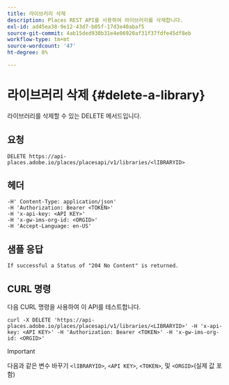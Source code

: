 ```yaml
---
title: 라이브러리 삭제
description: Places REST API를 사용하여 라이브러리를 삭제합니다.
exl-id: ad45ea38-9e12-43d7-b05f-17d3e40abaf5
source-git-commit: 4ab15ded930b31e4e06920af31f37fdfe45df8eb
workflow-type: tm+mt
source-wordcount: '47'
ht-degree: 8%

---
```


# 라이브러리 삭제 {#delete-a-library}

라이브러리를 삭제할 수 있는 DELETE 메서드입니다.

## 요청

```text
DELETE https://api-places.adobe.io/places/placesapi/v1/libraries/<lIBRARYID>
```

## 헤더

```text
-H' Content-Type: application/json'  
-H 'Authorization: Bearer <TOKEN>'  
-H 'x-api-key: <API KEY>'  
-H 'x-gw-ims-org-id: <ORGID>'  
-H 'Accept-Language: en-US'
```

## 샘플 응답

```text
If successful a Status of "204 No Content" is returned.
```

## CURL 명령

다음 CURL 명령을 사용하여 이 API를 테스트합니다.

```text
curl -X DELETE 'https://api-places.adobe.io/places/placesapi/v1/libraries/<LIBRARYID>' -H 'x-api-key: <API KEY>' -H 'Authorization: Bearer <TOKEN>' -H 'x-gw-ims-org-id: <ORGID>'
```

>[!IMPORTANT]
>
>다음과 같은 변수 바꾸기 `<lIBRARYID>`, `<API KEY>`, `<TOKEN>`, 및 `<ORGID>`(실제 값 포함)
